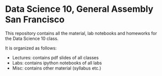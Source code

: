 # Data Science 10, General Assembly San Francisco

This repository contains all the material, lab notebooks and homeworks for the Data Science 10 class.

It is organized as follows:

- Lectures: contains pdf slides of all classes
- Labs: contains ipython notebooks of all labs
- Misc: contains other material (syllabus etc.)